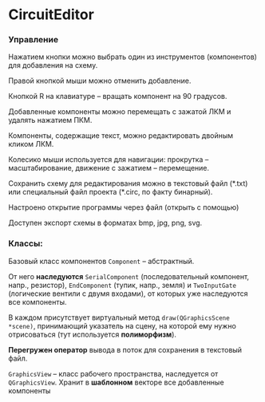 # CircuitEditor

### Управление

Нажатием кнопки можно выбрать один из инструментов (компонентов) для добавления на схему.

Правой кнопкой мыши можно отменить добавление.

Кнопкой R на клавиатуре – вращать компонент на 90 градусов.

Добавленные компоненты можно перемещать с зажатой ЛКМ и удалять нажатием ПКМ.

Компоненты, содержащие текст, можно редактировать двойным кликом ЛКМ.

Колесико мыши используется для навигации: прокрутка – масштабирование, движение с зажатием – перемещение.



Сохранить схему для редактирования можно в текстовый файл (\*.txt) или специальный файл проекта (\*.circ, по факту бинарный).

Настроено открытие программы через файл (открыть с помощью)

Доступен экспорт схемы в форматах bmp, jpg, png, svg.

### Классы:
Базовый класс компонентов `Component` – абстрактный.

От него **наследуются** `SerialComponent` (последовательный компонент, напр., резистор), `EndComponent` (тупик, напр., земля) и `TwoInputGate` (логические вентили с двумя входами), от которых уже наследуются все компоненты.

В каждом присутствует виртуальный метод `draw(QGraphicsScene *scene)`, принимающий указатель на сцену, на которой ему нужно отрисоваться (тут используется **полиморфизм**).

**Перегружен оператор** вывода в поток для сохранения в текстовый файл.

`GraphicsView` – класс рабочего пространства, наследуется от `QGraphicsView`. Хранит в **шаблонном** векторе все добавленные компоненты
